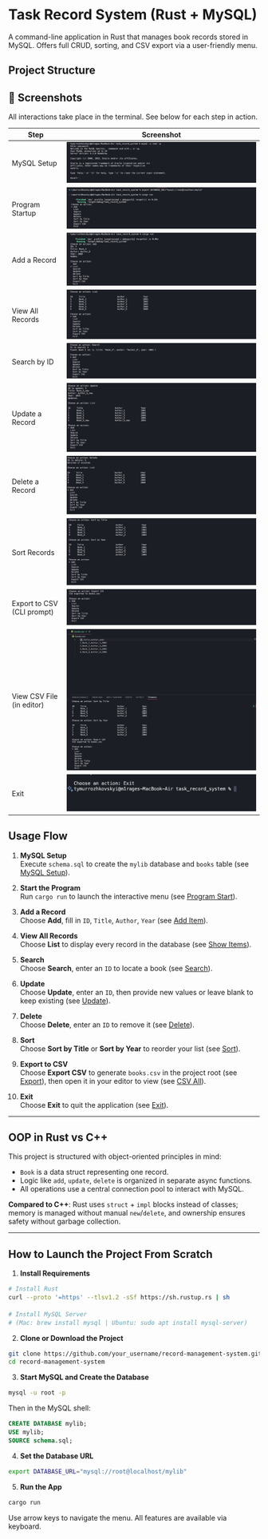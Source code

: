 # Task Record System (Rust + MySQL)

A command-line application in Rust that manages book records stored in MySQL. Offers full CRUD, sorting, and CSV export via a user-friendly menu.

## Project Structure



## 📸 Screenshots

All interactions take place in the terminal. See below for each step in action.

| Step                          | Screenshot                                            |
|-------------------------------|-------------------------------------------------------|
| MySQL Setup                   | ![MySQL Setup](task/images/mysql_start.png)           |
| Program Startup               | ![Program Start](task/images/program_start.png)       |
| Add a Record                  | ![Add Item](task/images/program_add_item.png)         |
| View All Records              | ![Show Items](task/images/program_show_items.png)     |
| Search by ID                  | ![Search](task/images/program_search.png)             |
| Update a Record               | ![Update](task/images/program_update.png)             |
| Delete a Record               | ![Delete](task/images/program_delete.png)             |
| Sort Records                  | ![Sort](task/images/program_sort.png)                 |
| Export to CSV (CLI prompt)    | ![Export](task/images/program_export.png)             |
| View CSV File (in editor)     | ![CSV All](task/images/program_csv_all.png)           |
| Exit                          | ![Exit](task/images/program_exit.png)                 |

## Usage Flow

1. **MySQL Setup**  
   Execute `schema.sql` to create the `mylib` database and `books` table (see [MySQL Setup](task/images/mysql_start.png)).

2. **Start the Program**  
   Run `cargo run` to launch the interactive menu (see [Program Start](task/images/program_start.png)).

3. **Add a Record**  
   Choose **Add**, fill in `ID`, `Title`, `Author`, `Year` (see [Add Item](task/images/program_add_item.png)).

4. **View All Records**  
   Choose **List** to display every record in the database (see [Show Items](task/images/program_show_items.png)).

5. **Search**  
   Choose **Search**, enter an `ID` to locate a book (see [Search](task/images/program_search.png)).

6. **Update**  
   Choose **Update**, enter an `ID`, then provide new values or leave blank to keep existing (see [Update](task/images/program_update.png)).

7. **Delete**  
   Choose **Delete**, enter an `ID` to remove it (see [Delete](task/images/program_delete.png)).

8. **Sort**  
   Choose **Sort by Title** or **Sort by Year** to reorder your list (see [Sort](task/images/program_sort.png)).

9. **Export to CSV**  
   Choose **Export CSV** to generate `books.csv` in the project root (see [Export](task/images/program_export.png)), then open it in your editor to view (see [CSV All](task/images/program_csv_all.png)).

10. **Exit**  
    Choose **Exit** to quit the application (see [Exit](task/images/program_exit.png)).

---

## OOP in Rust vs C++

This project is structured with object-oriented principles in mind:
- `Book` is a data struct representing one record.
- Logic like `add`, `update`, `delete` is organized in separate async functions.
- All operations use a central connection pool to interact with MySQL.

**Compared to C++**: Rust uses `struct` + `impl` blocks instead of classes; memory is managed without manual `new`/`delete`, and ownership ensures safety without garbage collection.

---

## How to Launch the Project From Scratch

1. **Install Requirements**

```bash
# Install Rust
curl --proto '=https' --tlsv1.2 -sSf https://sh.rustup.rs | sh

# Install MySQL Server
# (Mac: brew install mysql | Ubuntu: sudo apt install mysql-server)
````

2. **Clone or Download the Project**

```bash
git clone https://github.com/your_username/record-management-system.git
cd record-management-system
```

3. **Start MySQL and Create the Database**

```bash
mysql -u root -p
```

Then in the MySQL shell:

```sql
CREATE DATABASE mylib;
USE mylib;
SOURCE schema.sql;
```

4. **Set the Database URL**

```bash
export DATABASE_URL="mysql://root@localhost/mylib"
```

5. **Run the App**

```bash
cargo run
```

Use arrow keys to navigate the menu. All features are available via keyboard.
